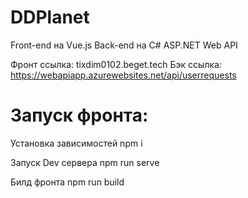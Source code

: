 # DDPlanet

Front-end на Vue.js 
Back-end на C# ASP.NET Web API

Фронт ссылка: tixdim0102.beget.tech
Бэк ссылка: https://webapiapp.azurewebsites.net/api/userrequests

# Запуск фронта:
Установка зависимостей
npm i

Запуск Dev сервера
npm run serve

Билд фронта
npm run build

